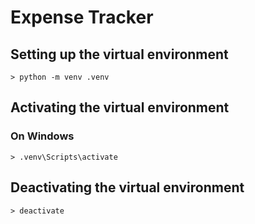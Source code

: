 # Expense Tracker 

## Setting up the virtual environment

```
> python -m venv .venv
```

## Activating the virtual environment

### On Windows
```
> .venv\Scripts\activate
```

## Deactivating the virtual environment

```
> deactivate
```
